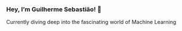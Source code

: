 ### Hey, I’m Guilherme Sebastião! 👋

Currently diving deep into the fascinating world of Machine Learning 
